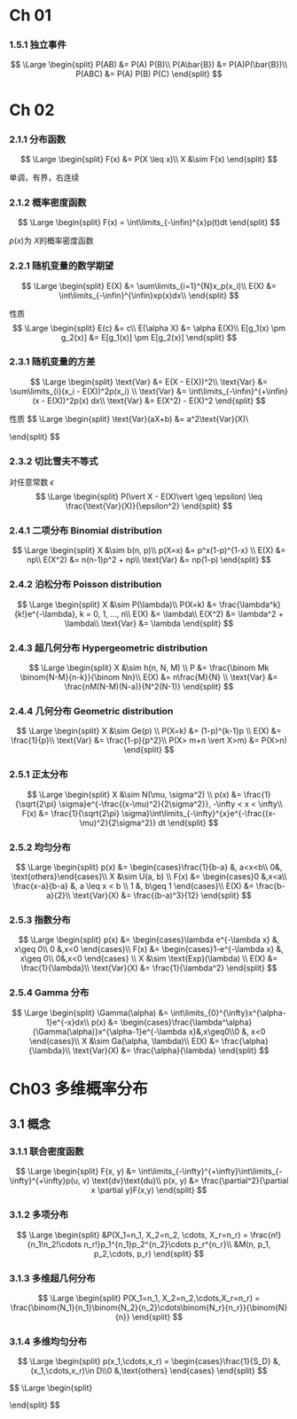 # Ch 01 

### 1.5.1 独立事件

$$
\Large
\begin{split}
P(AB) &= P(A) P(B)\\
P(A\bar{B}) &= P(A)P(\bar{B})\\
P(ABC) &= P(A) P(B) P(C)
\end{split}
$$



# Ch 02

### 2.1.1 分布函数

$$
\Large
\begin{split}
F(x) &= P(X \leq x)\\
X &\sim F(x)
\end{split}
$$

单调，有界，右连续

### 2.1.2 概率密度函数

$$
\Large
\begin{split}
F(x) = \int\limits_{-\infin}^{x}p(t)dt
\end{split}
$$

$p(x)$为 $X$的概率密度函数

### 2.2.1 随机变量的数学期望

$$
\Large
\begin{split}
E(X) &= \sum\limits_{i=1}^{N}x_p(x_i)\\
E(X) &= \int\limits_{-\infin}^{\infin}xp(x)dx\\
\end{split}
$$

性质
$$
\Large
\begin{split}
E(c) &= c\\
E(\alpha X) &= \alpha E(X)\\
E[g_1(x) \pm g_2(x)] &= E[g_1(x)] \pm E[g_2(x)]
\end{split}
$$

### 2.3.1 随机变量的方差

$$
\Large
\begin{split}
\text{Var} &= E(X - E(X))^2\\
\text{Var} &= \sum\limits_{i}(x_i - E(X))^2p(x_i)   \\
\text{Var} &= \int\limits_{-\infin}^{+\infin}(x - E(X))^2p(x) dx\\
\text{Var} &= E(X^2) - E(X)^2
\end{split}
$$

性质
$$
\Large
\begin{split}
\text{Var}(aX+b) &= a^2\text{Var}(X)\\

\end{split}
$$

### 2.3.2 切比雪夫不等式

对任意常数 $\epsilon$
$$
\Large
\begin{split}
P(\vert X - E(X)\vert \geq \epsilon) \leq \frac{\text{Var}(X)}{\epsilon^2}
\end{split}
$$

### 2.4.1 二项分布 Binomial distribution

$$
\Large
\begin{split}
X &\sim b(n, p)\\
p(X=x) &= p^x(1-p)^{1-x} \\
E(X) &= np\\
E(X^2) &= n(n-1)p^2 + np\\
\text{Var} &= np(1-p)
\end{split}
$$

### 2.4.2 泊松分布 Poisson distribution

$$
\Large
\begin{split}
X &\sim P(\lambda)\\
P(X=k) &= \frac{\lambda^k}{k!}e^{-\lambda}, k = 0, 1, ..., n\\
E(X) &= \lambda\\
E(X^2) &= \lambda^2 + \lambda\\
\text{Var} &= \lambda
\end{split}
$$

### 2.4.3  超几何分布 Hypergeometric distribution

$$
\Large
\begin{split}
X &\sim h(n, N, M) \\
P &= \frac{\binom Mk \binom{N-M}{n-k}}{\binom Nn}\\
E(X) &= n\frac{M}{N} \\
\text{Var} &= \frac{nM(N-M)(N-a)}{N^2(N-1)}
\end{split}
$$

### 2.4.4 几何分布 Geometric distribution

$$
\Large
\begin{split}
X &\sim Ge(p) \\
P(X=k) &= (1-p)^{k-1}p \\
E(X) &= \frac{1}{p}\\
\text{Var} &=  \frac{1-p}{p^2}\\
P(X> m+n \vert X>m) &= P(X>n)
\end{split}
$$

### 2.5.1 正太分布

$$
\Large
\begin{split}
X &\sim N(\mu, \sigma^2) \\
p(x) &= \frac{1}{\sqrt{2\pi} \sigma}e^{-\frac{(x-\mu)^2}{2\sigma^2}}, -\infty < x < \infty\\
F(x) &= \frac{1}{\sqrt{2\pi} \sigma}\int\limits_{-\infty}^{x}e^{-\frac{(x-\mu)^2}{2\sigma^2}} dt
\end{split}
$$

### 2.5.2 均匀分布

$$
\Large
\begin{split}
p(x) &=  \begin{cases}\frac{1}{b-a} &, a<x<b\\ 0&, \text{others}\end{cases}\\
X &\sim U(a, b) \\
F(x) &= \begin{cases}0 &,x<a\\ \frac{x-a}{b-a} &, a \leq x < b \\ 1 &, b\geq 1 \end{cases}\\
E(X) &= \frac{b-a}{2}\\
\text{Var}(X) &= \frac{(b-a)^3}{12}
\end{split}
$$

### 2.5.3 指数分布

$$
\Large
\begin{split}
p(x) &= \begin{cases}\lambda e^{-\lambda x} &, x\geq 0\\ 0 &,x<0 \end{cases}\\
F(x) &= \begin{cases}1-e^{-\lambda x} &, x\geq 0\\ 0&,x<0 \end{cases} \\
X &\sim \text{Exp}(\lambda) \\
E(X) &= \frac{1}{\lambda}\\
\text{Var}(X) &= \frac{1}{\lambda^2}
\end{split}
$$

### 2.5.4 Gamma 分布

$$
\Large
\begin{split}
\Gamma(\alpha) &= \int\limits_{0}^{\infty}x^{\alpha-1}e^{-x}dx\\
p(x) &= \begin{cases}\frac{\lambda^\alpha}{\Gamma(\alpha)}x^{\alpha-1}e^{-\lambda x}&,x\geq0\\0 &, x<0  \end{cases}\\
X &\sim Ga(\alpha, \lambda)\\
E(X) &= \frac{\alpha}{\lambda}\\
\text{Var}(X) &= \frac{\alpha}{\lambda}
\end{split}
$$





# Ch03 多维概率分布

## 3.1 概念

### 3.1.1 联合密度函数

$$
\Large
\begin{split}
F(x, y) &= \int\limits_{-\infty}^{+\infty}\int\limits_{-\infty}^{+\infty}p(u, v) \text{dv}\text{du}\\
p(x, y) &= \frac{\partial^2}{\partial x \partial y}F(x,y)
\end{split}
$$





### 3.1.2 多项分布

$$
\Large
\begin{split}
&P(X_1=n_1, X_2=n_2, \cdots, X_r=n_r) = \frac{n!}{n_1!n_2!\cdots n_r!}p_1^{n_1}p_2^{n_2}\cdots p_r^{n_r}\\
&M(n, p_1, p_2,\cdots, p_r)
\end{split}
$$



### 3.1.3 多维超几何分布

$$
\Large
\begin{split}
P(X_1=n_1, X_2=n_2,\cdots,X_r=n_r) = \frac{\binom{N_1}{n_1}\binom{N_2}{n_2}\cdots\binom{N_r}{n_r}}{\binom{N}{n}}
\end{split}
$$

### 3.1.4 多维均匀分布

$$
\Large
\begin{split}
p(x_1,\cdots,x_r) = \begin{cases}\frac{1}{S_D} &,(x_1,\cdots,x_r)\in D\\0 &,\text{others} \end{cases}
\end{split}
$$



















$$
\Large
\begin{split}

\end{split}
$$
